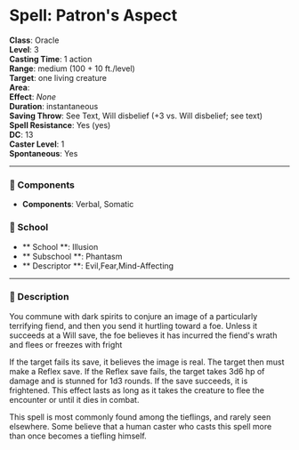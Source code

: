 
# Spell: Patron's Aspect
**Class**: Oracle  
**Level**: 3  
**Casting Time**: 1 action  
**Range**: medium (100 + 10 ft./level)  
**Target**: one living creature  
**Area**:   
**Effect**: _None_  
**Duration**: instantaneous  
**Saving Throw**: See Text, Will disbelief (+3 vs. Will disbelief; see text)  
**Spell Resistance**: Yes (yes)  
**DC**: 13  
**Caster Level**: 1  
**Spontaneous**: Yes

---

### 🔮 Components
- **Components**: Verbal, Somatic

### 🏫 School
- ** School **: Illusion
- ** Subschool **: Phantasm
- ** Descriptor **: Evil,Fear,Mind-Affecting
---

### 📜 Description
You commune with dark spirits to conjure an image of a particularly terrifying fiend, and then you send it hurtling toward a foe. Unless it succeeds at a Will save, the foe believes it has incurred the fiend's wrath and flees or freezes with fright

If the target fails its save, it believes the image is real. The target then must make a Reflex save. If the Reflex save fails, the target takes 3d6 hp of damage and is stunned for 1d3 rounds. If the save succeeds, it is frightened. This effect lasts as long as it takes the creature to flee the encounter or until it dies in combat.

This spell is most commonly found among the tieflings, and rarely seen elsewhere. Some believe that a human caster who casts this spell more than once becomes a tiefling himself.
